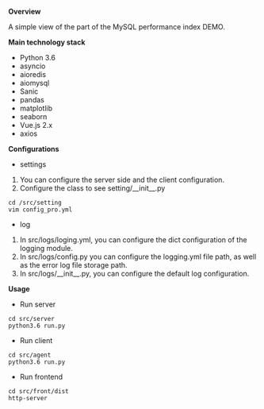 **Overview**

A simple view of the part of the MySQL performance index DEMO.

**Main technology stack**
- Python 3.6
- asyncio
- aioredis
- aiomysql
- Sanic
- pandas
- matplotlib
- seaborn
- Vue.js 2.x
- axios

**Configurations**
- settings
1. You can configure the server side and the client configuration.
2. Configure the class to see setting/\_\_init\_\_.py

```
cd /src/setting
vim config_pro.yml
```

- log
1. In src/logs/loging.yml, you can configure the dict configuration of the logging module.
2. In src/logs/config.py you can configure the logging.yml file path, as well as the error log file storage path.
3. In src/logs/\_\_init\_\_.py, you can configure the default log configuration.

**Usage**
- Run server
```
cd src/server
python3.6 run.py
```

- Run client
```
cd src/agent
python3.6 run.py
```

- Run frontend
```
cd src/front/dist
http-server
```
